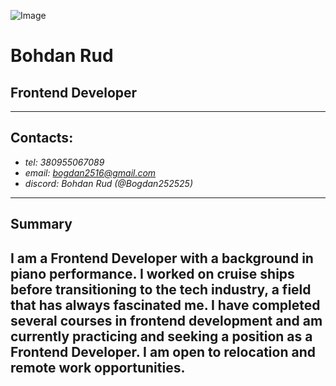 ![Image](https://i.ibb.co/jkGhBTp/IMG-2772.jpg)
# Bohdan Rud
## Frontend Developer
---
## Contacts:
* *tel: 380955067089*
* *email: bogdan2516@gmail.com*
* *discord: Bohdan Rud (@Bogdan252525)*
---
## Summary
I am a Frontend Developer with a background in piano performance. I worked on cruise ships before transitioning to the tech industry, a field that has always fascinated me. I have completed several courses in frontend development and am currently practicing and seeking a position as a Frontend Developer. I am open to relocation and remote work opportunities.
---
